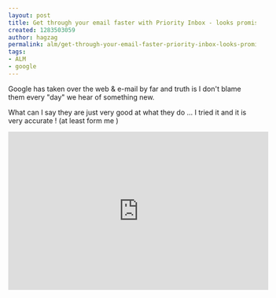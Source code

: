 ```yaml
---
layout: post
title: Get through your email faster with Priority Inbox - looks promising
created: 1283503059
author: hagzag
permalink: alm/get-through-your-email-faster-priority-inbox-looks-promising
tags:
- ALM
- google
---
```

<p>Google has taken over the web &amp; e-mail by far and truth is I don't blame them every &quot;day&quot; we hear of something new.</p>
<p>What can I say they are just very good at what they do ... I tried it and it is very accurate ! (at least form me <img alt="" src="http://www.tikalk.com/sites/all/modules/fckeditor/fckeditor/editor/images/smiley/msn/wink_smile.gif" />)</p>
<p>
<meta content="text/html; charset=utf-8" http-equiv="content-type" /></p>
<p><iframe width="529" height="323" frameborder="0" src="http://www.youtube.com/embed/5nt3gE9dGHQ" type="text/html" class="youtube-player"></iframe></p>
<p>&nbsp;</p>
